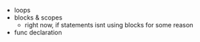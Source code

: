 - loops 
- blocks & scopes
    - right now, if statements isnt using blocks for some reason
- func declaration

